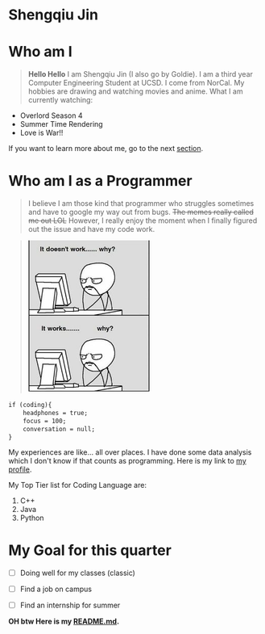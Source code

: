 # Shengqiu Jin 

# Who am I
>**Hello Hello** I am Shengqiu Jin (I also go by Goldie). I am a third year Computer Engineering Student at UCSD. I come from NorCal. My hobbies are drawing and watching movies and anime. 
What I am currently watching:
- Overlord Season 4
- Summer Time Rendering 
- Love is War!!

If you want to learn more about me, go to the next [section](#who-am-i-as-a-programmer).


# Who am I as a Programmer

>I believe I am those kind that programmer who struggles sometimes and have to google my way out from bugs. ~~The memes really called me out LOL~~ However, I really enjoy the moment when I finally figured out the issue and have my code work. 

>![image](Meme.jpeg)
```
if (coding){
    headphones = true;
    focus = 100;
    conversation = null;
}
```

My experiences are like... all over places. I have done some data analysis which I don't know if that counts as programming. Here is my link to [my profile](https://goldiej1019.wixsite.com/jsqprofile).

My Top Tier list for Coding Language are:
1. C++
2. Java
3. Python

# My Goal for this quarter 

- [ ] Doing well for my classes (classic)
- [ ] Find a job on campus
- [ ] Find an internship for summer 


**OH btw Here is my [README.md](/README.md).**


